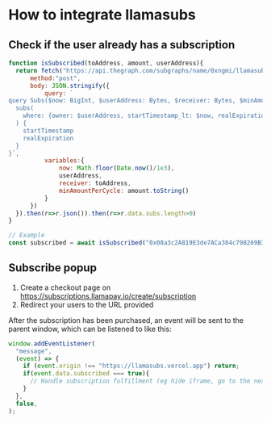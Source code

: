 # How to integrate llamasubs

## Check if the user already has a subscription
```js
function isSubscribed(toAddress, amount, userAddress){
  return fetch("https://api.thegraph.com/subgraphs/name/0xngmi/llamasubs-optimism", {
      method:"post",
      body: JSON.stringify({
          query: `
query Subs($now: BigInt, $userAddress: Bytes, $receiver: Bytes, $minAmountPerCycle:BigInt) {
  subs(
    where: {owner: $userAddress, startTimestamp_lt: $now, realExpiration_gte: $now, receiver: $receiver, amountPerCycle_gte: $minAmountPerCycle}
  ) {
    startTimestamp
    realExpiration
  }
}`,
          variables:{
              now: Math.floor(Date.now()/1e3),
              userAddress,
              receiver: toAddress,
              minAmountPerCycle: amount.toString()
          }
      })
  }).then(r=>r.json()).then(r=>r.data.subs.length>0)
}

// Example
const subscribed = await isSubscribed("0x08a3c2A819E3de7ACa384c798269B3Ce1CD0e437", 4e18, "0xd8dA6BF26964aF9D7eEd9e03E53415D37aA96045")
```

## Subscribe popup
1. Create a checkout page on https://subscriptions.llamapay.io/create/subscription
2. Redirect your users to the URL provided

After the subscription has been purchased, an event will be sent to the parent window, which can be listened to like this:
```js
window.addEventListener(
  "message",
  (event) => {
    if (event.origin !== "https://llamasubs.vercel.app") return;
    if(event.data.subscribed === true){
      // Handle subscription fulfillment (eg hide iframe, go to the next step...)
    }
  },
  false,
);
```
